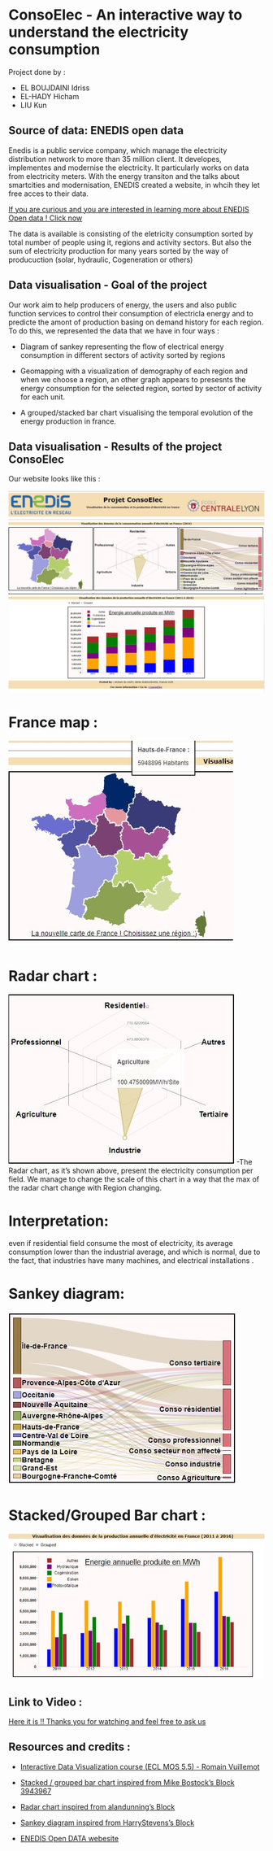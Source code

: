 # ConsoElec  - An interactive way to understand the electricity consumption

Project done by : 
- EL BOUJDAINI Idriss 
- EL-HADY Hicham 
- LIU Kun  

## Source of data: ENEDIS open data

Enedis is a public service company, which manage the electricity distribution network to more than 35 million client. It developes, implementes and modernise the electricity. It particularly works on data from electricity meters. With the energy transiton and the talks about smartcities and modernisation, ENEDIS created a website, in whcih they let free acces to their data. 

[If you are curious and you are interested in learning more about ENEDIS Open data ! Click now ](https://data.enedis.fr/page/accueil/?flg=fr)

The data is available is consisting of the eletricity consumption sorted by total number of people using it, regions and activity sectors. But also the sum of electricity production for many years sorted by the way of producuction (solar, hydraulic, Cogeneration or others)  

## Data visualisation - Goal of the project
Our work aim to help producers of energy, the users and also public function services to control their consumption of electricla energy and to predicte the amont of production basing on demand history for each region. To do this, we represented the data that we have in four ways : 

- Diagram of sankey representing the flow of electrical energy consumption in different sectors of activity sorted by regions

- Geomapping with a visualization of demography of each region and when we choose a region, an other graph appears to presesnts the energy consumption for the selected region, sorted by sector of activity for each unit.

- A grouped/stacked bar chart visualising the temporal evolution of the energy production in france.

## Data visualisation - Results of the project ConsoElec

Our website looks like this :

![Sheet1](/Img_project_final/1.JPG)
![Sheet2](/Img_project_final/2.JPG)

# France map :

![Sheet3](/Img_project_final/cartefr.JPG)

# Radar chart :

![Sheet4](/Img_project_final/radarchart.JPG)
-The Radar chart, as it’s shown above, present the electricity consumption per field. We manage to change the scale of this chart in a way that the max of the radar chart change with Region changing. 
# Interpretation:
even if residential field consume the most of electricity, its average consumption lower than the industrial average, and which is normal, due to the fact, that industries have many machines, and electrical installations .

# Sankey diagram:

![Sheet5](/Img_project_final/sankey.JPG)

# Stacked/Grouped Bar chart :

![Sheet6](/Img_project_final/grouped.JPG)

## Link to Video : 

[Here it is !! Thanks you for watching and feel free to ask us](https://www.youtube.com/watch?v=3WGgQxnGbuw&feature=youtu.be)

## Resources and credits :

* [Interactive Data Visualization course (ECL MOS 5.5) - Romain Vuillemot](https://github.com/LyonDataViz/MOS5.5-Dataviz)

* [Stacked / grouped bar chart inspired from Mike Bostock’s Block 3943967](http://bl.ocks.org/mbostock/3943967)

* [Radar chart inspired from alandunning’s Block ](http://blockbuilder.org/alandunning/4c36eb1abdb248de34c64f5672afd857)

* [Sankey diagram inspired from HarryStevens’s Block ](http://blockbuilder.org/HarryStevens/0a437a96e9a2aa2408adbd32b1853cc3)

* [ENEDIS Open DATA webesite](https://data.enedis.fr/page/accueil/?flg=fr)

